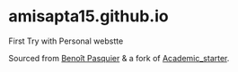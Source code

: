 # amisapta15.github.io
First Try with Personal webstte

Sourced from [Benoît Pasquier](https://www.bpasquier.com/ "Benoît Pasquier's webpage") & a fork of [Academic_starter](https://wowchemy.com/docs/install/#install-with-git).
